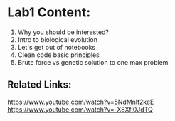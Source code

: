 # Lab1 Content:
1. Why you should be interested?
2. Intro to biological evolution
3. Let's get out of notebooks
4. Clean code basic principles 
5. Brute force vs genetic solution to one max problem

## Related Links:
https://www.youtube.com/watch?v=5NdMnlt2keE 
https://www.youtube.com/watch?v=-X8Xfl0JdTQ
